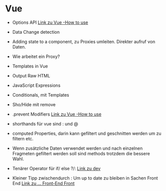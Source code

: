 # Vue

- Options API [Link zu Vue -How to use](https://v3.vuejs.org/api/options-api.html)
- Data Change detection
- Adding state to a component, zu Proxies umleiten. Direkter aufruf von Daten.
- Wie arbeitet ein Proxy?
- Templates in Vue
- Output Raw HTML
- JavaScript Expressions
- Conditionals, mit Templates
- Sho/Hide mit remove
- .prevent Modifiers [Link zu Vue -How to use](https://v3.vuejs.org/guide/events.html#event-modifiers)
- shorthands für vue sind : und @
- computed Properties, darin kann gefiltert und geschnitten werden um zu filtern etc.
- Wenn zusätzliche Daten verwendet werden und nach einzelnen Fragmeten gefiltert werden soll sind methods trotzdem die bessere Wahl.
- Tenärer Operator für if/ else ?/: [Link zu dev](https://developer.mozilla.org/de/docs/Web/JavaScript/Reference/Operators/Conditional_Operator)

- Kleiner Tipp zwischendurch : Um up to date zu bleiben in Sachen Front End [Link zu ... Front-End Front](https://frontendfront.com/)
